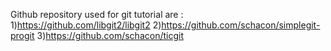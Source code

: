 Github  repository used for git tutorial are :
1)https://github.com/libgit2/libgit2
2)https://github.com/schacon/simplegit-progit
3)https://github.com/schacon/ticgit
